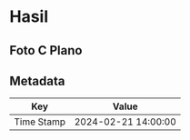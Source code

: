 # Hasil

## Foto C Plano


## Metadata

| Key        | Value               |
| ---------- | ------------------- |
| Time Stamp | 2024-02-21 14:00:00 |



